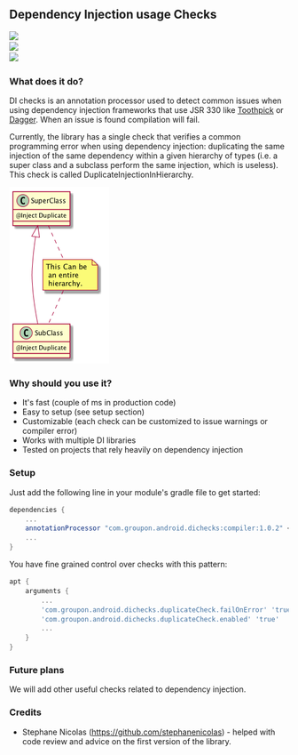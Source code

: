 ## Dependency Injection usage Checks

<a alt="Build Status" href="https://travis-ci.org/groupon/dependency-injection-checks">
      <img src="https://travis-ci.org/groupon/dependency-injection-checks.svg?branch=master"/></a>
<br />
<a alt="License" href="https://raw.githubusercontent.com/groupon/dependency-injection-checks/master/LICENSE">
      <img src="http://img.shields.io/:license-apache-blue.svg"/></a>
<br/>
<a alt="Maven Central" href="http://search.maven.org/#search%7Cga%7C1%7Ccom.groupon.android.dichecks">
      <img src="https://img.shields.io/maven-central/v/com.groupon.android.dichecks/compiler.svg?maxAge=2591000"/></a>

### What does it do?

DI checks is an annotation processor used to detect common issues when using dependency injection frameworks that use JSR 330 like [Toothpick](https://github.com/stephanenicolas/toothpick) or [Dagger](https://github.com/google/dagger).
When an issue is found compilation will fail.

Currently, the library has a single check that verifies a common programming error when using dependency injection: duplicating the same injection of the same dependency within a given hierarchy of types (i.e. a super class and a subclass perform the same injection, which is useless). This check is called DuplicateInjectionInHierarchy.

![Diagram](assets/DuplicateInjectionInHierarchyCheck.png)

### Why should you use it?

 * It's fast (couple of ms in production code)
 * Easy to setup (see setup section)
 * Customizable (each check can be customized to issue warnings or compiler error)
 * Works with multiple DI libraries
 * Tested on projects that rely heavily on dependency injection
 
### Setup

Just add the following line in your module's gradle file to get started:
```groovy
dependencies {
    ...
    annotationProcessor "com.groupon.android.dichecks:compiler:1.0.2" <--- Add this to your dependencies.
    ...
}
```

You have fine grained control over checks with this pattern:

```groovy
apt {
    arguments {
        ...
        'com.groupon.android.dichecks.duplicateCheck.failOnError' 'true' <--- Issue warnings instead of compiler errors.
        'com.groupon.android.dichecks.duplicateCheck.enabled' 'true'     <--- Enable or disable check completely.
        ...
    }
}
```



### Future plans

We will add other useful checks related to dependency injection.

### Credits

 * Stephane Nicolas (https://github.com/stephanenicolas) - helped with code review and advice on the first version of the library.
